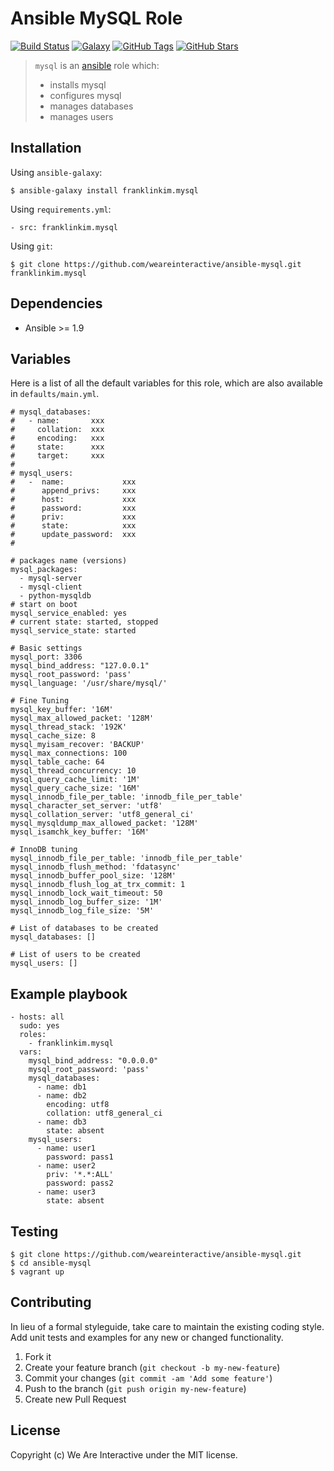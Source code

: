 # Ansible MySQL Role

[![Build Status](https://img.shields.io/travis/weareinteractive/ansible-apache2.svg)](https://travis-ci.org/weareinteractive/ansible-apache2)
[![Galaxy](http://img.shields.io/badge/galaxy-franklinkim.supervisor-blue.svg)](https://galaxy.ansible.com/list#/roles/)
[![GitHub Tags](https://img.shields.io/github/tag/weareinteractive/ansible-apache2.svg)](https://github.com/weareinteractive/ansible-apache2)
[![GitHub Stars](https://img.shields.io/github/stars/weareinteractive/ansible-apache2.svg)](https://github.com/weareinteractive/ansible-apache2)

> `mysql` is an [ansible](http://www.ansible.com) role which:
>
> * installs mysql
> * configures mysql
> * manages databases
> * manages users

## Installation

Using `ansible-galaxy`:

```
$ ansible-galaxy install franklinkim.mysql
```

Using `requirements.yml`:

```
- src: franklinkim.mysql
```

Using `git`:

```
$ git clone https://github.com/weareinteractive/ansible-mysql.git franklinkim.mysql
```

## Dependencies

* Ansible >= 1.9

## Variables

Here is a list of all the default variables for this role, which are also available in `defaults/main.yml`.

```
# mysql_databases:
#   - name:       xxx
#     collation:  xxx
#     encoding:   xxx
#     state:      xxx
#     target:     xxx
#
# mysql_users:
#   -  name:             xxx
#      append_privs:     xxx
#      host:             xxx
#      password:         xxx
#      priv:             xxx
#      state:            xxx
#      update_password:  xxx
#

# packages name (versions)
mysql_packages:
  - mysql-server
  - mysql-client
  - python-mysqldb
# start on boot
mysql_service_enabled: yes
# current state: started, stopped
mysql_service_state: started

# Basic settings
mysql_port: 3306
mysql_bind_address: "127.0.0.1"
mysql_root_password: 'pass'
mysql_language: '/usr/share/mysql/'

# Fine Tuning
mysql_key_buffer: '16M'
mysql_max_allowed_packet: '128M'
mysql_thread_stack: '192K'
mysql_cache_size: 8
mysql_myisam_recover: 'BACKUP'
mysql_max_connections: 100
mysql_table_cache: 64
mysql_thread_concurrency: 10
mysql_query_cache_limit: '1M'
mysql_query_cache_size: '16M'
mysql_innodb_file_per_table: 'innodb_file_per_table'
mysql_character_set_server: 'utf8'
mysql_collation_server: 'utf8_general_ci'
mysql_mysqldump_max_allowed_packet: '128M'
mysql_isamchk_key_buffer: '16M'

# InnoDB tuning
mysql_innodb_file_per_table: 'innodb_file_per_table'
mysql_innodb_flush_method: 'fdatasync'
mysql_innodb_buffer_pool_size: '128M'
mysql_innodb_flush_log_at_trx_commit: 1
mysql_innodb_lock_wait_timeout: 50
mysql_innodb_log_buffer_size: '1M'
mysql_innodb_log_file_size: '5M'

# List of databases to be created
mysql_databases: []

# List of users to be created
mysql_users: []
```

## Example playbook

```
- hosts: all
  sudo: yes
  roles:
    - franklinkim.mysql
  vars:
    mysql_bind_address: "0.0.0.0"
    mysql_root_password: 'pass'
    mysql_databases:
      - name: db1
      - name: db2
        encoding: utf8
        collation: utf8_general_ci
      - name: db3
        state: absent
    mysql_users:
      - name: user1
        password: pass1
      - name: user2
        priv: '*.*:ALL'
        password: pass2
      - name: user3
        state: absent
```

## Testing

```
$ git clone https://github.com/weareinteractive/ansible-mysql.git
$ cd ansible-mysql
$ vagrant up
```

## Contributing
In lieu of a formal styleguide, take care to maintain the existing coding style. Add unit tests and examples for any new or changed functionality.

1. Fork it
2. Create your feature branch (`git checkout -b my-new-feature`)
3. Commit your changes (`git commit -am 'Add some feature'`)
4. Push to the branch (`git push origin my-new-feature`)
5. Create new Pull Request

## License
Copyright (c) We Are Interactive under the MIT license.
